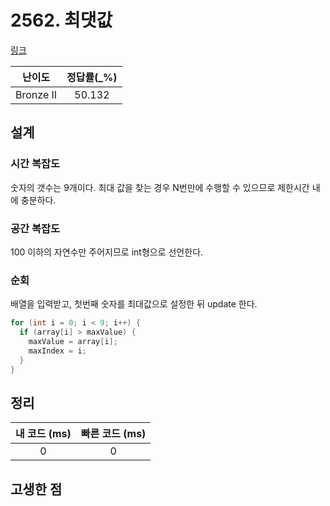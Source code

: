 # 2562. 최댓값

[링크](https://www.acmicpc.net/problem/2562)

|  난이도   | 정답률(\_%) |
| :-------: | :---------: |
| Bronze II |   50.132    |

## 설계

### 시간 복잡도

숫자의 갯수는 9개이다. 최대 값을 찾는 경우 N번만에 수행할 수 있으므로 제한시간 내에 충분하다.

### 공간 복잡도

100 이하의 자연수만 주어지므로 int형으로 선언한다.

### 순회

배열을 입력받고, 첫번째 숫자를 최대값으로 설정한 뒤 update 한다.

```cpp
for (int i = 0; i < 9; i++) {
  if (array[i] > maxValue) {
    maxValue = array[i];
    maxIndex = i;
  }
}
```

## 정리

| 내 코드 (ms) | 빠른 코드 (ms) |
| :----------: | :------------: |
|      0       |       0        |

## 고생한 점
